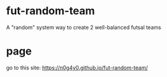 # fut-random-team
A "random" system way to create 2 well-balanced futsal teams

# page
go to this site: https://n0g4y0.github.io/fut-random-team/
